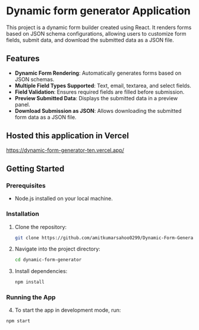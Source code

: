 # Dynamic form generator Application

This project is a dynamic form builder created using React. It renders forms based on JSON schema configurations, allowing users to customize form fields, submit data, and download the submitted data as a JSON file.

## Features

- **Dynamic Form Rendering**: Automatically generates forms based on JSON schemas.
- **Multiple Field Types Supported**: Text, email, textarea, and select fields.
- **Field Validation**: Ensures required fields are filled before submission.
- **Preview Submitted Data**: Displays the submitted data in a preview panel.
- **Download Submission as JSON**: Allows downloading the submitted form data as a JSON file.

## Hosted this application in Vercel 
https://dynamic-form-generator-ten.vercel.app/

## Getting Started

### Prerequisites

- Node.js installed on your local machine.

### Installation

1. Clone the repository:
    ```bash
    git clone https://github.com/amitkumarsahoo0299/Dynamic-Form-Generator.git
    ```
2. Navigate into the project directory:
    ```bash
    cd dynamic-form-generator
    ```
3. Install dependencies:
    ```bash
    npm install
    ```

### Running the App

4. To start the app in development mode, run:

```bash
npm start
